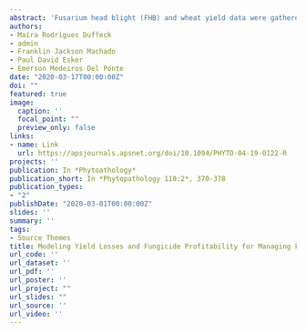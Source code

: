 ```yaml
---
abstract: 'Fusarium head blight (FHB) and wheat yield data were gathered from fungicide trials to explore their relationship. Thirty-seven studies over 9 years and 11 locations met the criteria for inclusion in the analysis: FHB index in the untreated check ≥ 5% and the range of index in a trial ≥ 4 percentage points. These studies were grouped into two baseline yields, low (Yl ≤ 3,631 kg ha−1) or high (Yh > 3,631 kg ha−1), defined based on the median of maximum yields across trials. Attainable (disease-free) yields and FHB index were predicted using a wheat crop and a disease model, respectively, in 280 simulated trials (10 planting dates in a 28-year period, 1980 to 2007) for the Passo Fundo location. The damage coefficient was then used to calculate FHB-induced yield loss (penalizing attainable yield) for each experiment. Losses were compared between periods defined as before and after FHB resurge during the early 1990s. Disease reduction from the use of one or two sprays of a triazole fungicide (tebuconazole) was also simulated, based on previous meta-analytic estimates, and the response in yield was used in a profitability analysis. Population-average intercepts but not the slopes differed significantly between Yl (2,883.6 kg ha−1) and Yh (4,419.5 kg ha−1) baseline yields and the damage coefficients were 1.60%−1 and 1.05%−1, respectively. The magnitudes and trends of simulated yield losses were in general agreement with literature reports. The risk of not offsetting the costs of one or two fungicide sprays was generally higher (>0.75) prior to FHB resurgence but fungicide profitability tended to increase in recent years, depending on the year. Our simulations allowed us to reproduce trends in historical losses, and may be further adjusted to test the effect and profitability of different control measures (host resistance, other fungicides, etc.) on quality parameters such as test weight and mycotoxin contamination, should the information become available.'
authors:
- Maíra Rodrigues Duffeck
- admin
- Franklin Jackson Machado
- Paul David Esker
- Emerson Medeiros Del Ponte
date: "2020-03-17T00:00:00Z"
doi: ""
featured: true
image:
  caption: ''
  focal_point: ""
  preview_only: false
links:
- name: Link
  url: https://apsjournals.apsnet.org/doi/10.1094/PHYTO-04-19-0122-R
projects: ''
publication: In *Phytoathology*
publication_short: In *Phytopathology 110:2*, 370-378
publication_types:
- "2"
publishDate: "2020-03-01T00:00:00Z"
slides: ''
summary: ''
tags:
- Source Themes
title: Modeling Yield Losses and Fungicide Profitability for Managing Fusarium Head Blight in Brazilian Spring Wheat
url_code: ''
url_dataset: ''
url_pdf: ''
url_poster: ''
url_project: ""
url_slides: ""
url_source: ''
url_video: ''
---
```



